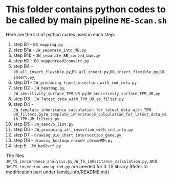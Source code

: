 # This folder contains python codes to be called by main pipeline `ME-Scan.sh`

Here are the list of python codes used in each step:
1. step B1 - `BB_mapping.py`
2. step B1a - `JW_separate_into_ME.py`
3. step B1b - `JW_separate_BB_sorted_bam.py`
4. step B2 - `BB_mappedread2convert.py`
5. step B4 - `BB_all_insert_flexible.py`,`BB_all_insert.py`,`BB_insert_flexible.py`,`BB_insert.py`,
6. step D1 - `JW_producing_fixed_insertion_with_ind_info.py`
7. step D2 - `JW_heatmap.py`, `JW_sensitivity_surface_TPM_UR.pyJW_sensitivity_surface_TPM_UR.py`
8. step D3 - `JW_latest_data_with_TPM_UR_as_filter.py`
9. step D4 - `JW_template_inheritance_calculation_for_latest_data_with_TPM-UR_filters.pyJW_template_inheritance_calculation_for_latest_data_with_TPM-UR_filters.py`
10. step D5 - `JW_denovo_list.py`
11. step D6 - `JW_producing_all_insertion_with_ind_info.py`
12. step D7 - `drawing_pie_chart_intersection_gene.py`
13. step D8 - `drawing_heatmap_encode_chromHMM.py`
14. step E - `JW_bed2vcf.py`

The files `JW_TS_concordance_analysis.py`,`JW_TS_inheritance_calculation.py`, and `JW_TS_insertion_among_ind.py` are needed for 3 TS library (Refer to modification part under family_info/README.md)
